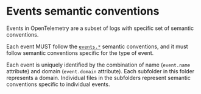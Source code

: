 # Events semantic conventions

Events in OpenTelemetry are a subset of logs with specific set of semantic conventions.

Each event MUST follow the [`events.*`](./events.md) semantic conventions, and it must follow semantic conventions specific for the type of event.

Each event is uniquely identified by the combination of name  (`event.name` attribute) and domain (`event.domain` attribute). Each subfolder in this folder represents a domain. Individual files in the subfolders represent semantic conventions specific to individual events.
